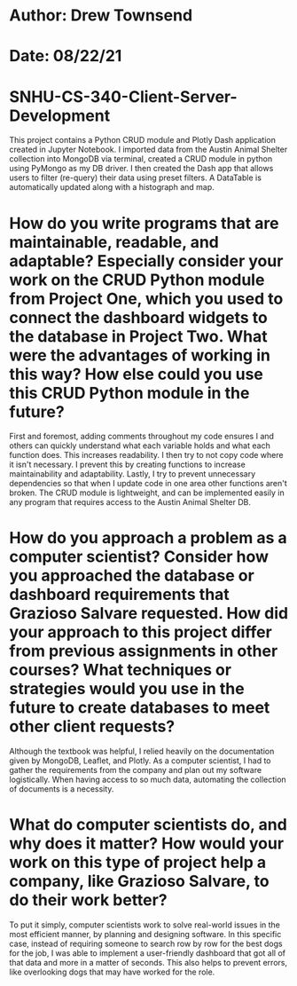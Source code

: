 # Author: Drew Townsend
# Date: 08/22/21

# SNHU-CS-340-Client-Server-Development
This project contains a Python CRUD module and Plotly Dash application created in Jupyter Notebook. I imported data from the Austin Animal Shelter collection into MongoDB via terminal, created a CRUD module in python using PyMongo as my DB driver. I then created the Dash app that allows users to filter (re-query) their data using preset filters. A DataTable is automatically updated along with a histograph and map.

# How do you write programs that are maintainable, readable, and adaptable? Especially consider your work on the CRUD Python module from Project One, which you used to connect the dashboard widgets to the database in Project Two. What were the advantages of working in this way? How else could you use this CRUD Python module in the future?
First and foremost, adding comments throughout my code ensures I and others can quickly understand what each variable holds and what each function does. This increases readability. I then try to not copy code where it isn't necessary. I prevent this by creating functions to increase maintainability and adaptability. Lastly, I try to prevent unnecessary dependencies so that when I update code in one area other functions aren't broken. The CRUD module is lightweight, and can be implemented easily in any program that requires access to the Austin Animal Shelter DB.

# How do you approach a problem as a computer scientist? Consider how you approached the database or dashboard requirements that Grazioso Salvare requested. How did your approach to this project differ from previous assignments in other courses? What techniques or strategies would you use in the future to create databases to meet other client requests?
Although the textbook was helpful, I relied heavily on the documentation given by MongoDB, Leaflet, and Plotly. As a computer scientist, I had to gather the requirements from the company and plan out my software logistically. When having access to so much data, automating the collection of documents is a necessity.

# What do computer scientists do, and why does it matter? How would your work on this type of project help a company, like Grazioso Salvare, to do their work better?
To put it simply, computer scientists work to solve real-world issues in the most efficient manner, by planning and designing software. In this specific case, instead of requiring someone to search row by row for the best dogs for the job, I was able to implement a user-friendly dashboard that got all of that data and more in a matter of seconds. This also helps to prevent errors, like overlooking dogs that may have worked for the role.
